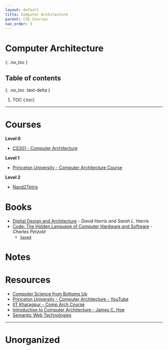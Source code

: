```yaml
---
layout: default
title: Computer Architecture
parent: CSE Courses
nav_order: 3
---
```


# Computer Architecture
{: .no_toc }

## Table of contents
{: .no_toc .text-delta }

1. TOC
{:toc}

---

# Courses

__Level 0__

- [CS301 - Computer Architecture](https://learn.saylor.org/course/view.php?id=71#)

__Level 1__

- [Princeton University - Computer Architecture Course](https://www.coursera.org/learn/comparch/home/welcome)

__Level 2__

- [Nand2Tetris](https://www.nand2tetris.org/course)

# Books

- [Digital Design and Architecture](https://cseweb.ucsd.edu/classes/wi20/cse140-b/Digital_Design_and_Computer_Architecture_2nd_edition.pdf) - *David Harris and Sarah L. Harris*
- [Code: The Hidden Language of Computer Hardware and Software](https://www.goodreads.com/book/show/44882.Code) - *Charles Petzold*
	- [`Saved`](chrome-extension://jhhclmfgfllimlhabjkgkeebkbiadflb/reader.html?filename=file%3A%2F%2F%2Fhome%2Frishi%2FDownloads%2FComputer%2520Science%2Fcode%2520the%2520hidden%2520language%2520of%2520computer%2520hardware%2520and%2520.epub)

# Notes

# Resources

- [Computer Science from Bottoms Up](https://www.bottomupcs.com/)
- [Princeton University - Computer Architecture - YouTube](https://www.youtube.com/watch?v=ZerbMpQODeI&list=PL2jykFOD1AWa-2gUmJyjQpEUIUEpnz9a9)
- [IIT Kharagpur - Comp Arch Course](https://www.youtube.com/watch?v=HXYhBCpDoVc&list=PLAPTMtRxw27aMpAaIH1ZZU6U1GwkXAJC-&)
- [Introduction to Computer Architecture - James C. Hoe](https://users.ece.cmu.edu/~jhoe/doku/doku.php?id=18-447_introduction_to_computer_architecture)
- [Semantic Web Technologies](https://open.hpi.de/courses/semanticweb/overview)

---

# Unorganized
